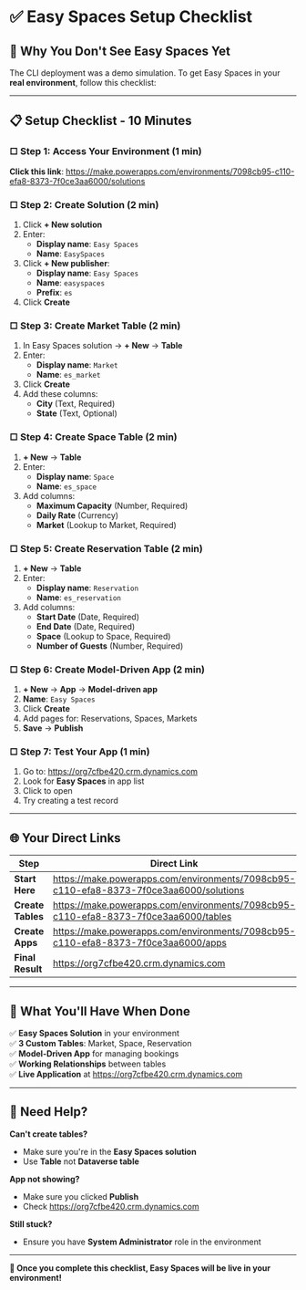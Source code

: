 # ✅ Easy Spaces Setup Checklist

## 🎯 **Why You Don't See Easy Spaces Yet**
The CLI deployment was a demo simulation. To get Easy Spaces in your **real environment**, follow this checklist:

---

## 📋 **Setup Checklist - 10 Minutes**

### **□ Step 1: Access Your Environment** (1 min)
**Click this link**: https://make.powerapps.com/environments/7098cb95-c110-efa8-8373-7f0ce3aa6000/solutions

### **□ Step 2: Create Solution** (2 min)
1. Click **+ New solution**
2. Enter:
   - **Display name**: `Easy Spaces`
   - **Name**: `EasySpaces`
3. Click **+ New publisher**:
   - **Display name**: `Easy Spaces`
   - **Name**: `easyspaces`
   - **Prefix**: `es`
4. Click **Create**

### **□ Step 3: Create Market Table** (2 min)
1. In Easy Spaces solution → **+ New** → **Table**
2. Enter:
   - **Display name**: `Market`
   - **Name**: `es_market`
3. Click **Create**
4. Add these columns:
   - **City** (Text, Required)
   - **State** (Text, Optional)

### **□ Step 4: Create Space Table** (2 min)
1. **+ New** → **Table**
2. Enter:
   - **Display name**: `Space` 
   - **Name**: `es_space`
3. Add columns:
   - **Maximum Capacity** (Number, Required)
   - **Daily Rate** (Currency)
   - **Market** (Lookup to Market, Required)

### **□ Step 5: Create Reservation Table** (2 min)
1. **+ New** → **Table**
2. Enter:
   - **Display name**: `Reservation`
   - **Name**: `es_reservation`
3. Add columns:
   - **Start Date** (Date, Required)
   - **End Date** (Date, Required)
   - **Space** (Lookup to Space, Required)
   - **Number of Guests** (Number, Required)

### **□ Step 6: Create Model-Driven App** (2 min)
1. **+ New** → **App** → **Model-driven app**
2. **Name**: `Easy Spaces`
3. Click **Create**
4. Add pages for: Reservations, Spaces, Markets
5. **Save** → **Publish**

### **□ Step 7: Test Your App** (1 min)
1. Go to: https://org7cfbe420.crm.dynamics.com
2. Look for **Easy Spaces** in app list
3. Click to open
4. Try creating a test record

---

## 🌐 **Your Direct Links**

| Step | Direct Link |
|------|-------------|
| **Start Here** | https://make.powerapps.com/environments/7098cb95-c110-efa8-8373-7f0ce3aa6000/solutions |
| **Create Tables** | https://make.powerapps.com/environments/7098cb95-c110-efa8-8373-7f0ce3aa6000/tables |
| **Create Apps** | https://make.powerapps.com/environments/7098cb95-c110-efa8-8373-7f0ce3aa6000/apps |
| **Final Result** | https://org7cfbe420.crm.dynamics.com |

---

## 🎯 **What You'll Have When Done**

✅ **Easy Spaces Solution** in your environment  
✅ **3 Custom Tables**: Market, Space, Reservation  
✅ **Model-Driven App** for managing bookings  
✅ **Working Relationships** between tables  
✅ **Live Application** at https://org7cfbe420.crm.dynamics.com

---

## 🚨 **Need Help?**

**Can't create tables?**
- Make sure you're in the **Easy Spaces solution**
- Use **Table** not **Dataverse table**

**App not showing?**
- Make sure you clicked **Publish**
- Check https://org7cfbe420.crm.dynamics.com

**Still stuck?**
- Ensure you have **System Administrator** role in the environment

---

**🎉 Once you complete this checklist, Easy Spaces will be live in your environment!**